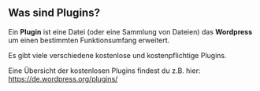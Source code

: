 ## Was sind Plugins?

Ein **Plugin** ist eine Datei (oder eine Sammlung von Dateien) das **Wordpress** um einen bestimmten Funktionsumfang erweitert.

Es gibt viele verschiedene kostenlose und kostenpflichtige Plugins.

Eine Übersicht der kostenlosen Plugins findest du z.B. hier: https://de.wordpress.org/plugins/
